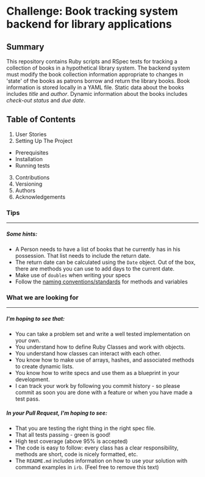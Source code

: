 # Challenge: Book tracking system backend for library applications

## Summary
This repository contains Ruby scripts and RSpec tests for tracking a collection of books in a hypothetical library system.  The backend system must modify the book collection information appropriate to changes in 'state' of the books as patrons borrow and return the library books.  Book information is stored locally  in a YAML file.  Static data about the books includes *title* and *author*.  Dynamic information about the books includes *check-out status* and *due date*.  

## Table of Contents
1. User Stories
2. Setting Up The Project
* Prerequisites 
* Installation 
* Running tests
3. Contributions
4. Versioning
5. Authors
6. Acknowledgements














### Tips
----

##### Some hints:
  * A Person needs to have a list of books that he currently has in his possession. That list needs to include the return date.
  * The return date can be calculated using the `Date` object. Out of the box, there are methods you can use to add days to the current date.
  * Make use of `doubles` when writing your specs
  * Follow the [naming conventions/standards](https://craftacademy.gitbooks.io/coding-as-a-craft/content/extras/naming_standards.html) for methods and variables

### What we are looking for
----
##### I'm hoping to see that:
* You can take a problem set and write a well tested implementation on your own.
* You understand how to define Ruby Classes and work with objects.
* You understand how classes can interact with each other.
* You know how to make use of arrays, hashes, and associated methods to create dynamic lists.
* You know how to write specs and use them as a blueprint in your development.
* I can track your work by following you commit history - so please commit as soon you are done with a feature or when you have made a test pass.

##### In your Pull Request, I'm hoping to see:
* That you are testing the right thing in the right spec file.
* That all tests passing - green is good!
* High test coverage (above 95% is accepted)
* The code is easy to follow: every class has a clear responsibility, methods are short, code is nicely formatted, etc.
* The `README.md` includes information on how to use your solution with command examples in `irb`. (Feel free to remove this text)

